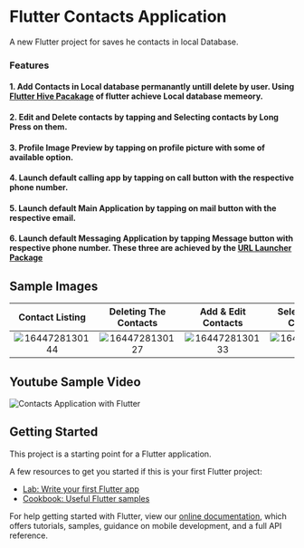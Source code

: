 # Flutter Contacts Application

A new Flutter project for saves he contacts in local Database.
### Features
#### 1. Add Contacts in Local database permanantly untill delete by user. Using [Flutter Hive Pacakage](https://pub.dev/packages/hive) of flutter achieve Local database memeory.
#### 2. Edit and Delete contacts by tapping and Selecting contacts by Long Press on them.
#### 3. Profile Image Preview by tapping on profile picture with some of available option.
#### 4. Launch default calling app by tapping on call button with the respective phone number.
#### 5. Launch default Main Application by tapping on mail button with the respective email.
#### 6. Launch default Messaging Application by tapping Message button with respective phone number. These three are achieved by the [URL Launcher Package](https://pub.dev/packages/url_launcher)

## Sample Images
Contact Listing        | Deleting The Contacts  | Add & Edit Contacts | Selecting The Contacts
:-------------------------:|:-------------------------:|:-------------------------:|:-------------------------:
![1644728130144](https://user-images.githubusercontent.com/57620850/153739428-ce940da8-ea4c-47f5-a74f-11e1232ec9d7.jpg)|![1644728130127](https://user-images.githubusercontent.com/57620850/153739431-45df5393-1443-4ba4-9de1-4b3a65a98774.jpg)|![1644728130133](https://user-images.githubusercontent.com/57620850/153739436-70dd5268-2670-40f9-bc21-6c66272f626e.jpg)|![1644728130139](https://user-images.githubusercontent.com/57620850/153739437-13a4459f-1ffd-4b5a-8d25-6aeca47ab83f.jpg)

## Youtube Sample Video
![Contacts Application with Flutter](https://youtu.be/gFqNi5NbHRU)

## Getting Started
This project is a starting point for a Flutter application.

A few resources to get you started if this is your first Flutter project:

- [Lab: Write your first Flutter app](https://flutter.dev/docs/get-started/codelab)
- [Cookbook: Useful Flutter samples](https://flutter.dev/docs/cookbook)

For help getting started with Flutter, view our
[online documentation](https://flutter.dev/docs), which offers tutorials,
samples, guidance on mobile development, and a full API reference.
